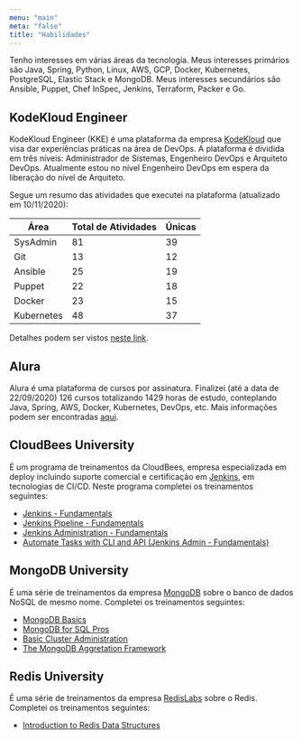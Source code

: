 ```yaml
---
menu: "main"
meta: "false"
title: "Habilidades"
---
```


Tenho interesses em várias áreas da tecnologia. Meus interesses primários são Java, Spring, Python, Linux, AWS, GCP, Docker, Kubernetes, PostgreSQL, Elastic Stack e MongoDB. Meus interesses secundários são Ansible, Puppet, Chef InSpec, Jenkins, Terraform, Packer e Go.

## KodeKloud Engineer

KodeKloud Engineer (KKE) é uma plataforma da empresa [KodeKloud](https://kodekloud.com/) que visa dar experiências práticas na área de DevOps. A plataforma é dividida em três níveis: Administrador de Sistemas, Engenheiro DevOps e Arquiteto DevOps. Atualmente estou no nível Engenheiro DevOps em espera da liberação do nível de Arquiteto.

Segue um resumo das atividades que executei na plataforma (atualizado em 10/11/2020):

| Área | Total de Atividades | Únicas |
|------|---------------------|--------|
| SysAdmin | 81 | 39 |
| Git | 13 | 12 |
| Ansible | 25 | 19 |
| Puppet | 22 | 18 |
| Docker | 23 | 15 |
| Kubernetes | 48 | 37 |

Detalhes podem ser vistos [neste link](https://www.kodekloud-engineer.com/#!/user_profile?uid=32343921).

## Alura

Alura é uma plataforma de cursos por assinatura. Finalizei (até a data de 22/09/2020) 126 cursos totalizando 1429 horas de estudo, conteplando Java, Spring, AWS, Docker, Kubernetes, DevOps, etc. Mais informações podem ser encontradas [aqui](https://cursos.alura.com.br/user/francilioaraujo).

## CloudBees University

É um programa de treinamentos da CloudBees, empresa especializada em deploy incluindo suporte comercial e certificação em [Jenkins](https://www.jenkins.io/), em tecnologias de CI/CD. Neste programa completei os treinamentos seguintes:

- [Jenkins - Fundamentals](https://verify.skilljar.com/c/h5pqnebff4vp)
- [Jenkins Pipeline - Fundamentals](https://verify.skilljar.com/c/4kkxvi24db27)
- [Jenkins Administration - Fundamentals](http://verify.skilljar.com/c/ds3vzfrxrysh)
- [Automate Tasks with CLI and API (Jenkins Admin - Fundamentals)](http://verify.skilljar.com/c/aq929pmotxin)

## MongoDB University

É uma série de treinamentos da empresa [MongoDB](https://www.mongodb.com/) sobre o banco de dados NoSQL de mesmo nome. Completei os treinamentos seguintes:

- [MongoDB Basics](http://university.mongodb.com/course_completion/d21f9036-1e4d-482e-a070-a51cf9a13a2c)
- [MongoDB for SQL Pros](http://university.mongodb.com/course_completion/321c2995-38aa-4b43-99ef-d1790356333d)
- [Basic Cluster Administration](http://university.mongodb.com/course_completion/235f74fa-f97e-48d3-88ac-0d02892bdf31)
- [The MongoDB Aggretation Framework](http://university.mongodb.com/course_completion/62643230-4edf-4a22-b862-267190127d19)

## Redis University

É uma série de treinamentos da empresa [RedisLabs](https://redislabs.com/) sobre o Redis. Completei os treinamentos seguintes:

- [Introduction to Redis Data Structures](https://university.redislabs.com/certificates/564e81bb4aa44b749d27d761d6210135)
